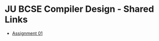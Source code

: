 # JU BCSE Compiler Design - Shared Links

- [Assignment 01](https://www.dropbox.com/sh/o746nl4d1wmbsfy/AADccYWKYavzuem43_mQHQlRa?dl=0)